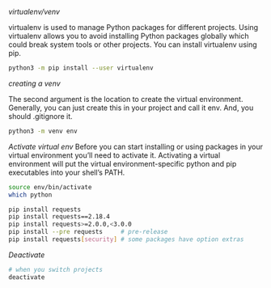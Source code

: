 *virtualenv/venv*

virtualenv is used to manage Python packages for different projects. Using
virtualenv allows you to avoid installing Python packages globally which could
break system tools or other projects. You can install virtualenv using pip.

```bash
python3 -m pip install --user virtualenv
```

*creating a venv*

The second argument is the location to create the virtual environment.
Generally, you can just create this in your project and call it env.
And, you should .gitignore it.

```bash
python3 -m venv env
```

*Activate virtual env*
Before you can start installing or using packages in your virtual environment
you’ll need to activate it. Activating a virtual environment will put the
virtual environment-specific python and pip executables into your shell’s PATH.

```bash
source env/bin/activate
which python
```

```bash
pip install requests
pip install requests==2.18.4
pip install requests>=2.0.0,<3.0.0
pip install --pre requests     # pre-release
pip install requests[security] # some packages have option extras
```

*Deactivate*

```bash
# when you switch projects
deactivate
```

